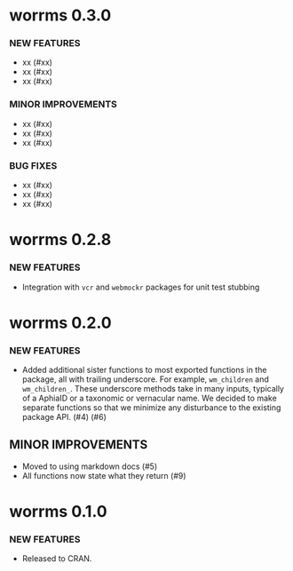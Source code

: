 worrms 0.3.0
============

### NEW FEATURES

* xx (#xx)
* xx (#xx)
* xx (#xx)

### MINOR IMPROVEMENTS

* xx (#xx)
* xx (#xx)
* xx (#xx)

### BUG FIXES

* xx (#xx)
* xx (#xx)
* xx (#xx)


worrms 0.2.8
============

### NEW FEATURES

* Integration with `vcr` and `webmockr` packages for unit test stubbing

worrms 0.2.0
============

### NEW FEATURES

* Added additional sister functions to most exported functions in the 
package, all with trailing underscore. For example, `wm_children` and 
`wm_children_`. These underscore methods take in many inputs, typically
of a AphiaID or a taxonomic or vernacular name. We decided to make 
separate functions so that we minimize any disturbance to the existing 
package API. (#4) (#6)

## MINOR IMPROVEMENTS

* Moved to using markdown docs (#5)
* All functions now state what they return (#9)


worrms 0.1.0
============

### NEW FEATURES

* Released to CRAN.
